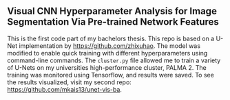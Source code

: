 ﻿## Visual CNN Hyperparameter Analysis for Image Segmentation Via Pre-trained Network Features

This is the first code part of my bachelors thesis.
This repo is based on a U-Net implementation by https://github.com/zhixuhao.
The model was modified to enable quick training with different hyperparameters using command-line commands. The `cluster.py` file allowed me to train a variety of U-Nets on my universities high-performance cluster, PALMA 2. The training was monitored using Tensorflow, and results were saved. To see the results visualized, visit my second repo: https://github.com/mkais13/unet-vis-ba.
